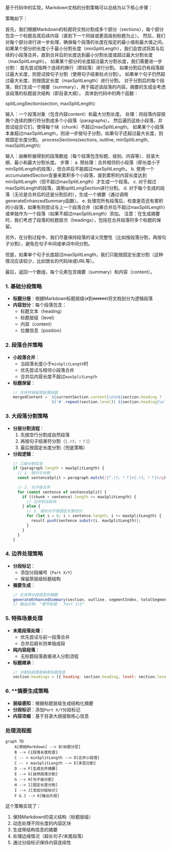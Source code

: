 基于代码中的实现，Markdown文档的分割策略可以总结为以下核心步骤：

策略如下：

首先，我们根据Markdown的标题将文档分割成多个部分（sections），每个部分包含一个标题及其后续内容（直到下一个同级或更高级别标题为止）。
然后，我们对每个部分进行进一步处理，确保每个段落的长度在指定的最小值和最大值之间。
如果某个部分的长度小于最小分割长度（minSplitLength），我们会尝试将其与后续的小段落合并，直到合并后的长度达到最小分割长度或超过最大分割长度（maxSplitLength）。
如果某个部分的长度超过最大分割长度，我们需要进一步分割：
首先尝试按两个连续的换行（即段落）进行分割。
如果分割后仍有段落超过最大长度，则尝试按句子分割（使用句子结束标点分割）。
如果单个句子仍然超过最大长度，则按固定长度（maxSplitLength）进行分割。
对于分割后的每个段落，我们生成一个摘要（summary），用于描述该段落的内容。摘要的生成会考虑该段落的标题层次结构（即目录大纲）。
具体到代码中的两个函数：

splitLongSection(section, maxSplitLength):

输入：一个段落对象（包含内容content）和最大分割长度。
处理：将段落内容按两个连续的换行符分割成多个小段落（paragraphs）。
然后遍历这些小段落，并尝试组合它们，使得每个块（chunk）不超过maxSplitLength。
如果某个小段落本身超过maxSplitLength，则进一步按句子分割，如果句子还超过最大长度，则按固定长度分割。
processSections(sections, outline, minSplitLength, maxSplitLength):

输入：由解析器得到的段落数组（每个段落包含标题、级别、内容等）、目录大纲、最小和最大分割长度。
步骤：
a. 预处理：合并相邻的小段落（即长度小于minSplitLength的段落），但合并后不能超过maxSplitLength。
b. 使用一个accumulatedSection变量来累积多个小段落，直到累积的内容长度达到minSplitLength（但不超过maxSplitLength）才生成一个段落。
c. 对于超过maxSplitLength的段落，调用splitLongSection进行分割。
d. 对于每个生成的段落（无论是合并后的还是分割后的），生成一个摘要（通过调用generateEnhancedSummary函数）。
e. 处理完所有段落后，检查是否还有累积的小段落，如果有则尝试与上一个段落合并（如果合并后不超过maxSplitLength）或单独作为一个段落（如果不超过maxSplitLength）添加。
注意：在生成摘要时，我们考虑了段落的标题层次（headings），包括在合并段落时多个标题的保留。

另外，在分割过程中，我们尽量保持段落的语义完整性（比如按段落分割，再按句子分割），避免在句子中间或单词中间分割。

但是，如果单个句子长度超过maxSplitLength，我们只能按固定长度分割（这种情况应该较少，比如很长的代码块或URL等）。

最后，返回一个数组，每个元素包含摘要（summary）和内容（content）。





### 1. **基础分段策略**
- **标题分层**：根据Markdown标题层级(`#`到`######`)将文档划分为逻辑段落
- **内容划分**：每个段落包含：
  - 标题文本（heading）
  - 标题层级（level）
  - 内容（content）
  - 位置信息（position）

### 2. **段落合并策略**
- **小段落合并**：
  - 当段落长度小于`minSplitLength`时
  - 优先尝试与相邻小段落合并
  - 合并后内容长度不超过`maxSplitLength`
- **标题保留**：
  ```javascript
  // 合并时保留原段落标题
  mergedContent = `${currentSection.content}\n\n${section.heading ? 
                  `${'#'.repeat(section.level)} ${section.heading}\n` : ''}${section.content}`
  ```

### 3. **大段落分割策略**
- **分层分割流程**：
  1. 先按空行分割成自然段落
  2. 再按句子结束符分割（`[.!?。！？]`）
  3. 最后按固定长度分割（兜底策略）
- **分段逻辑**：
  ```javascript
  // 三级分割实现
  if (paragraph.length > maxSplitLength) {
    // 1. 按句子分割
    const sentenceSplit = paragraph.match(/[^.!?。！？]+[.!?。！？]+/g) || [paragraph];
    
    // 2. 句子级合并
    for (const sentence of sentenceSplit) {
      if ((chunk + sentence).length <= maxSplitLength) {
        // 合并到当前块
      } else {
        // 3. 超长句子按固定长度切分
        for (let i = 0; i < sentence.length; i += maxSplitLength) {
          result.push(sentence.substr(i, maxSplitLength));
        }
      }
    }
  }
  ```

### 4. **边界处理策略**
- **分段标记**：
  - 添加分段编号（`Part X/Y`）
  - 保留原层级标题结构
- **摘要生成**：
  ```javascript
  // 生成带分段信息的摘要
  generateEnhancedSummary(section, outline, segmentIndex, totalSegments)
  // 输出示例: "章节标题 - Part 2/5"
  ```

### 5. **特殊场景处理**
- **末尾段落处理**：
  - 优先尝试与前一段落合并
  - 合并后超长则单独成段
- **纯内容段落**：
  - 无标题段落直接进入分割流程
- **标题继承**：
  ```javascript
  // 分割后段落继承原标题信息
  section.headings = [{ heading: section.heading, level: section.level }]
  ```

### 6. **摘要生成策略
- **层级感知**：根据标题层级生成结构化摘要
- **分段标识**：添加`Part X/Y`分段标记
- **内容浓缩**：基于目录大纲提取核心信息

### 处理流程图
```mermaid
graph TD
    A[原始Markdown] --> B[标题分层]
    B --> C{段落长度检查}
    C -- < minSplitLength --> D[合并小段落]
    C -- > maxSplitLength --> E[多层分割]
    D --> F[生成合并摘要]
    E --> G[自然段落分割]
    G --> H[句子级分割]
    H --> I[固定长度分割]
    I --> J[添加分段标识]
    F & J --> K[输出片段]
```

这个策略实现了：
1. 保持Markdown的语义结构（标题层级）
2. 动态处理不同长度的内容区块
3. 生成带结构信息的摘要
4. 处理边缘情况（超长句子/末尾段落）
5. 通过分段标识保持内容连续性